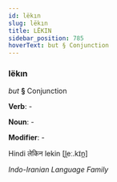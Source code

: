 ```yaml
---
id: lëkın
slug: lëkın
title: LËKIN
sidebar_position: 785
hoverText: but § Conjunction
---
```


### lëkın

*but* **§** Conjunction

**Verb**: -

**Noun**: -

**Modifier**: -

Hindi लेकिन lekin [l̪eː.kɪ̃n̪]

*Indo-Iranian Language Family*